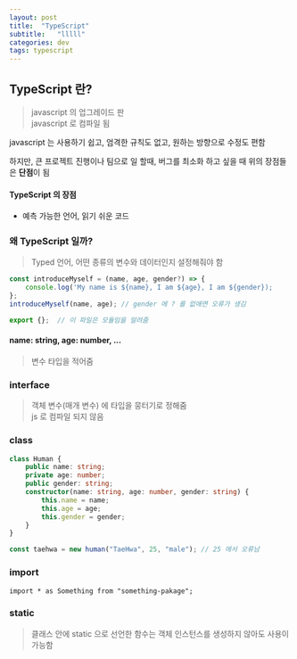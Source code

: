 ```yaml
---
layout: post
title:  "TypeScript"
subtitle:   "lllll"
categories: dev
tags: typescript
---
```


## TypeScript 란?
> javascript 의 업그레이드 판  
> javascript 로 컴파일 됨

javascript 는 사용하기 쉽고, 엄격한 규칙도 없고, 원하는 방향으로 수정도 편함

하지만, 큰 프로젝트 진행이나 팀으로 일 할때, 버그를 최소화 하고 싶을 때 위의 장점들은 **단점**이 됨

#### TypeScript 의 장점

- 예측 가능한 언어, 읽기 쉬운 코드

### 왜 TypeScript 일까?

> Typed 언어, 어떤 종류의 변수와 데이터인지 설정해줘야 함

```js
const introduceMyself = (name, age, gender?) => {
    console.log('My name is ${name}, I am ${age}, I am ${gender});
};
introduceMyself(name, age); // gender 에 ? 를 없애면 오류가 생김

export {};  // 이 파일은 모듈임을 알려줌
```

#### name: string, age: number, ...

> 변수 타입을 적어줌

### interface

> 객체 변수(매개 변수) 에 타입을 뭉터기로 정해줌  
> js 로 컴파일 되지 않음

### class

```typescript
class Human {
    public name: string;
    private age: number;
    public gender: string;
    constructor(name: string, age: number, gender: string) {
        this.name = name;
        this.age = age;
        this.gender = gender;
    }
}

const taehwa = new human("TaeHwa", 25, "male"); // 25 에서 오류남
```

### import

    import * as Something from "something-pakage";

### static

> 클래스 안에 static 으로 선언한 함수는 객체 인스턴스를 생성하지 않아도 사용이 가능함

